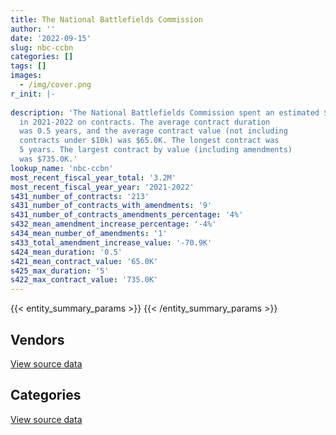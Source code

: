 ```yaml
---
title: The National Battlefields Commission
author: ''
date: '2022-09-15'
slug: nbc-ccbn
categories: []
tags: []
images:
  - /img/cover.png
r_init: |-
  
description: 'The National Battlefields Commission spent an estimated $3.2M
  in 2021-2022 on contracts. The average contract duration
  was 0.5 years, and the average contract value (not including
  contracts under $10k) was $65.0K. The longest contract was
  5 years. The largest contract by value (including amendments)
  was $735.0K.'
lookup_name: 'nbc-ccbn'
most_recent_fiscal_year_total: '3.2M'
most_recent_fiscal_year_year: '2021-2022'
s431_number_of_contracts: '213'
s431_number_of_contracts_with_amendments: '9'
s431_number_of_contracts_amendments_percentage: '4%'
s432_mean_amendment_increase_percentage: '-4%'
s434_mean_number_of_amendments: '1'
s433_total_amendment_increase_value: '-70.9K'
s424_mean_duration: '0.5'
s421_mean_contract_value: '65.0K'
s425_max_duration: '5'
s422_max_contract_value: '735.0K'
---
```


<script src="/rmarkdown-libs/htmlwidgets/htmlwidgets.js"></script>
<link href="/rmarkdown-libs/datatables-css/datatables-crosstalk.css" rel="stylesheet" />
<script src="/rmarkdown-libs/datatables-binding/datatables.js"></script>
<script src="/rmarkdown-libs/jquery/jquery-3.6.0.min.js"></script>
<link href="/rmarkdown-libs/dt-core-bootstrap/css/dataTables.bootstrap.min.css" rel="stylesheet" />
<link href="/rmarkdown-libs/dt-core-bootstrap/css/dataTables.bootstrap.extra.css" rel="stylesheet" />
<script src="/rmarkdown-libs/dt-core-bootstrap/js/jquery.dataTables.min.js"></script>
<script src="/rmarkdown-libs/dt-core-bootstrap/js/dataTables.bootstrap.min.js"></script>
<link href="/rmarkdown-libs/crosstalk/css/crosstalk.min.css" rel="stylesheet" />
<script src="/rmarkdown-libs/crosstalk/js/crosstalk.min.js"></script>
<script src="/rmarkdown-libs/htmlwidgets/htmlwidgets.js"></script>
<link href="/rmarkdown-libs/datatables-css/datatables-crosstalk.css" rel="stylesheet" />
<script src="/rmarkdown-libs/datatables-binding/datatables.js"></script>
<script src="/rmarkdown-libs/jquery/jquery-3.6.0.min.js"></script>
<link href="/rmarkdown-libs/dt-core-bootstrap/css/dataTables.bootstrap.min.css" rel="stylesheet" />
<link href="/rmarkdown-libs/dt-core-bootstrap/css/dataTables.bootstrap.extra.css" rel="stylesheet" />
<script src="/rmarkdown-libs/dt-core-bootstrap/js/jquery.dataTables.min.js"></script>
<script src="/rmarkdown-libs/dt-core-bootstrap/js/dataTables.bootstrap.min.js"></script>
<link href="/rmarkdown-libs/crosstalk/css/crosstalk.min.css" rel="stylesheet" />
<script src="/rmarkdown-libs/crosstalk/js/crosstalk.min.js"></script>

{{< entity_summary_params >}}
{{< /entity_summary_params >}}

## Vendors

<div id="htmlwidget-1" style="width:100%;height:auto;" class="datatables html-widget"></div>
<script type="application/json" data-for="htmlwidget-1">{"x":{"style":"bootstrap","filter":"none","vertical":false,"data":[["<a href=\"/vendors/canadian_corps_of_commissionaires/\">Canadian Corps of Commissionaires<\/a>","<a href=\"/vendors/compugen/\">Compugen<\/a>","<a href=\"/vendors/cossette_communications/\">Cossette Communications<\/a>","<a href=\"/vendors/ernst_young/\">Ernst Young<\/a>","<a href=\"/vendors/ford_motor_company/\">Ford Motor Company<\/a>","<a href=\"/vendors/honeywell/\">Honeywell<\/a>","<a href=\"/vendors/northern_micro/\">Northern Micro<\/a>","<a href=\"/vendors/paladin_group/\">Paladin Group<\/a>","<a href=\"/vendors/raymond_chabot_grant_thornton/\">Raymond Chabot Grant Thornton<\/a>","<a href=\"/vendors/solotech/\">Solotech<\/a>","<a href=\"/vendors/stantec/\">Stantec<\/a>"],[524014.33,51508,null,25754.4,54525.9,7616.79,null,41249.76,null,28294,null],[608746.67,null,null,24950,463,15317.28,65602,null,null,null,null],[568896,28432,null,24950,null,15275.43,78459,null,null,null,null],[595530,null,15269.91,24950,null,30707.43,91322.7,null,61972,null,64386.02]],"container":"<table class=\"table table-striped table-hover row-border order-column display\">\n  <thead>\n    <tr>\n      <th>Vendor<\/th>\n      <th>2018-2019<\/th>\n      <th>2019-2020<\/th>\n      <th>2020-2021<\/th>\n      <th>2021-2022<\/th>\n    <\/tr>\n  <\/thead>\n<\/table>","options":{"order":[[4,"desc"]],"pageLength":10,"autoWidth":true,"columnDefs":[{"targets":1,"render":"function(data, type, row, meta) {\n    return type !== 'display' ? data : DTWidget.formatCurrency(data, \"$\", 2, 3, \",\", \".\", true, null);\n  }"},{"targets":2,"render":"function(data, type, row, meta) {\n    return type !== 'display' ? data : DTWidget.formatCurrency(data, \"$\", 2, 3, \",\", \".\", true, null);\n  }"},{"targets":3,"render":"function(data, type, row, meta) {\n    return type !== 'display' ? data : DTWidget.formatCurrency(data, \"$\", 2, 3, \",\", \".\", true, null);\n  }"},{"targets":4,"render":"function(data, type, row, meta) {\n    return type !== 'display' ? data : DTWidget.formatCurrency(data, \"$\", 2, 3, \",\", \".\", true, null);\n  }"},{"width":"16%","targets":[1,2,3,4]},{"className":"dt-right","targets":[1,2,3,4]}],"orderClasses":false}},"evals":["options.columnDefs.0.render","options.columnDefs.1.render","options.columnDefs.2.render","options.columnDefs.3.render"],"jsHooks":[]}</script>
<p class="text-right">
<a href="https://github.com/GoC-Spending/contracts-data/tree/main/data/out/departments/nbc-ccbn/summary_by_fiscal_year_by_vendor.csv" class="source-data-link btn btn-link">View source data</a>
</p>

## Categories

<div id="htmlwidget-2" style="width:100%;height:auto;" class="datatables html-widget"></div>
<script type="application/json" data-for="htmlwidget-2">{"x":{"style":"bootstrap","filter":"none","vertical":false,"data":[["<a href=\"/categories/facilities_and_construction/\">Facilities and construction<\/a>","<a href=\"/categories/office_management/\">Office management<\/a>","<a href=\"/categories/professional_services/\">Professional services<\/a>","<a href=\"/categories/information_technology/\">Information technology<\/a>","<a href=\"/categories/transportation_and_logistics/\">Transportation and logistics<\/a>","<a href=\"/categories/industrial_products_and_services/\">Industrial products and services<\/a>","<a href=\"/categories/security_and_protection/\">Security and protection<\/a>"],[1483974.01,252857.56,133368.55,28548,66699,117393.55,524014.33],[854824.2,23714,262423.85,87082,13397,44229.31,608746.67],[1419700.36,null,127372,175891,null,89069.4,568896],[1141607.17,302557.37,650040.43,130298.7,107601.18,243934.05,595530]],"container":"<table class=\"table table-striped table-hover row-border order-column display\">\n  <thead>\n    <tr>\n      <th>Category<\/th>\n      <th>2018-2019<\/th>\n      <th>2019-2020<\/th>\n      <th>2020-2021<\/th>\n      <th>2021-2022<\/th>\n    <\/tr>\n  <\/thead>\n<\/table>","options":{"order":[[4,"desc"]],"dom":"t","pageLength":30,"autoWidth":true,"columnDefs":[{"targets":1,"render":"function(data, type, row, meta) {\n    return type !== 'display' ? data : DTWidget.formatCurrency(data, \"$\", 2, 3, \",\", \".\", true, null);\n  }"},{"targets":2,"render":"function(data, type, row, meta) {\n    return type !== 'display' ? data : DTWidget.formatCurrency(data, \"$\", 2, 3, \",\", \".\", true, null);\n  }"},{"targets":3,"render":"function(data, type, row, meta) {\n    return type !== 'display' ? data : DTWidget.formatCurrency(data, \"$\", 2, 3, \",\", \".\", true, null);\n  }"},{"targets":4,"render":"function(data, type, row, meta) {\n    return type !== 'display' ? data : DTWidget.formatCurrency(data, \"$\", 2, 3, \",\", \".\", true, null);\n  }"},{"width":"16%","targets":[1,2,3,4]},{"className":"dt-right","targets":[1,2,3,4]}],"orderClasses":false,"lengthMenu":[10,25,30,50,100]}},"evals":["options.columnDefs.0.render","options.columnDefs.1.render","options.columnDefs.2.render","options.columnDefs.3.render"],"jsHooks":[]}</script>
<p class="text-right">
<a href="https://github.com/GoC-Spending/contracts-data/tree/main/data/out/departments/nbc-ccbn/summary_by_fiscal_year_by_category.csv" class="source-data-link btn btn-link">View source data</a>
</p>
